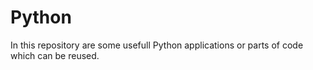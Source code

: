 # Python
In this repository are some usefull Python applications or parts of code which can be reused.
